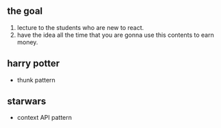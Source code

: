 ## the goal

1. lecture to the students who are new to react.
2. have the idea all the time that you are gonna use this contents to earn money.

## harry potter

- thunk pattern

## starwars

- context API pattern

